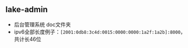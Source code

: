 ## lake-admin

*  后台管理系统 doc文件夹
*  ipv6全部长度例子：`[2001:0db8:3c4d:0015:0000:0000:1a2f:1a2b]:8000`，共计长46位
